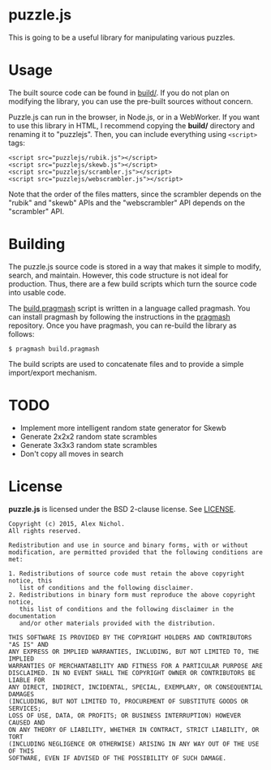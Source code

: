 # puzzle.js

This is going to be a useful library for manipulating various puzzles.

# Usage

The built source code can be found in [build/](build/). If you do not plan on modifying the library, you can use the pre-built sources without concern.

Puzzle.js can run in the browser, in Node.js, or in a WebWorker. If you want to use this library in HTML, I recommend copying the **build/** directory and renaming it to "puzzlejs". Then, you can include everything using `<script>` tags:

    <script src="puzzlejs/rubik.js"></script>
    <script src="puzzlejs/skewb.js"></script>
    <script src="puzzlejs/scrambler.js"></script>
    <script src="puzzlejs/webscrambler.js"></script>

Note that the order of the files matters, since the scrambler depends on the "rubik" and "skewb" APIs and the "webscrambler" API depends on the "scrambler" API.

# Building

The puzzle.js source code is stored in a way that makes it simple to modify, search, and maintain. However, this code structure is not ideal for production. Thus, there are a few build scripts which turn the source code into usable code.

The [build.pragmash](build.pragmash) script is written in a language called pragmash. You can install pragmash by following the instructions in the [pragmash](https://github.com/unixpickle/pragmash) repository. Once you have pragmash, you can re-build the library as follows:

    $ pragmash build.pragmash

The build scripts are used to concatenate files and to provide a simple import/export mechanism.

# TODO

 * Implement more intelligent random state generator for Skewb
 * Generate 2x2x2 random state scrambles
 * Generate 3x3x3 random state scrambles
 * Don't copy all moves in search

# License

**puzzle.js** is licensed under the BSD 2-clause license. See [LICENSE](LICENSE).

```
Copyright (c) 2015, Alex Nichol.
All rights reserved.

Redistribution and use in source and binary forms, with or without
modification, are permitted provided that the following conditions are met:

1. Redistributions of source code must retain the above copyright notice, this
   list of conditions and the following disclaimer. 
2. Redistributions in binary form must reproduce the above copyright notice,
   this list of conditions and the following disclaimer in the documentation
   and/or other materials provided with the distribution.

THIS SOFTWARE IS PROVIDED BY THE COPYRIGHT HOLDERS AND CONTRIBUTORS "AS IS" AND
ANY EXPRESS OR IMPLIED WARRANTIES, INCLUDING, BUT NOT LIMITED TO, THE IMPLIED
WARRANTIES OF MERCHANTABILITY AND FITNESS FOR A PARTICULAR PURPOSE ARE
DISCLAIMED. IN NO EVENT SHALL THE COPYRIGHT OWNER OR CONTRIBUTORS BE LIABLE FOR
ANY DIRECT, INDIRECT, INCIDENTAL, SPECIAL, EXEMPLARY, OR CONSEQUENTIAL DAMAGES
(INCLUDING, BUT NOT LIMITED TO, PROCUREMENT OF SUBSTITUTE GOODS OR SERVICES;
LOSS OF USE, DATA, OR PROFITS; OR BUSINESS INTERRUPTION) HOWEVER CAUSED AND
ON ANY THEORY OF LIABILITY, WHETHER IN CONTRACT, STRICT LIABILITY, OR TORT
(INCLUDING NEGLIGENCE OR OTHERWISE) ARISING IN ANY WAY OUT OF THE USE OF THIS
SOFTWARE, EVEN IF ADVISED OF THE POSSIBILITY OF SUCH DAMAGE.
```
